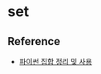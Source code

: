 # set








## Reference
* [파이썬 집합 정리 및 사용](https://ctkim.tistory.com/entry/Python-%EC%9E%85%EB%AC%B8-%EA%B0%95%EC%A2%8C-12-%ED%8C%8C%EC%9D%B4%EC%8D%AC-%EC%A7%91%ED%95%A9Set-%EC%A0%95%EB%A6%AC-%EB%B0%8F-%EC%82%AC%EC%9A%A9%EB%B2%95)